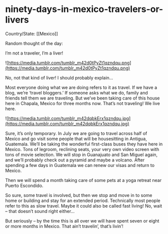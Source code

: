 # ninety-days-in-mexico-travelers-or-livers

Country/State: [[Mexico]]

Random thought of the day:

I’m not a traveler, I’m a liver!

![https://media.tumblr.com/tumblr_m42d0tPyZt1qzndqu.png](https://media.tumblr.com/tumblr_m42d0tPyZt1qzndqu.png)

No, not that kind of liver! I should probably explain…

Most everyone doing what we are doing refers to it as travel. If we have a blog, we’re ‘travel bloggers.’ If someone asks what we do, family and friends tell them we are traveling. But we’ve been taking care of this house here in Chapala, Mexico for three months now. That’s not traveling! We live here.

![https://media.tumblr.com/tumblr_m42dqbkErx1qzndqu.jpg](https://media.tumblr.com/tumblr_m42dqbkErx1qzndqu.jpg)

Sure, it’s only temporary. In July we are going to travel across half of Mexico and go visit some people that will be housesitting in Antigua, Guatemala. We’ll be taking the wonderful first-class buses they have here in Mexico. Tons of legroom, reclining seats, your very own video screen with tons of movie selection. We will stop in Guanajuato and San Miguel again, and we’ll probably check out a pyramid and maybe a volcano. After spending a few days in Guatemala we can renew our visas and return to Mexico.

Then we will spend a month taking care of some pets at a yoga retreat near Puerto Escondido.

So sure, some travel is involved, but then we stop and move in to some home or building and stay for an extended period. Technically most people refer to this as slow travel. Maybe it could also be called fast living! No, wait – that doesn’t sound right either…

But seriously – by the time this is all over we will have spent seven or eight or more months in Mexico. That ain’t travelin’, that’s livin’!